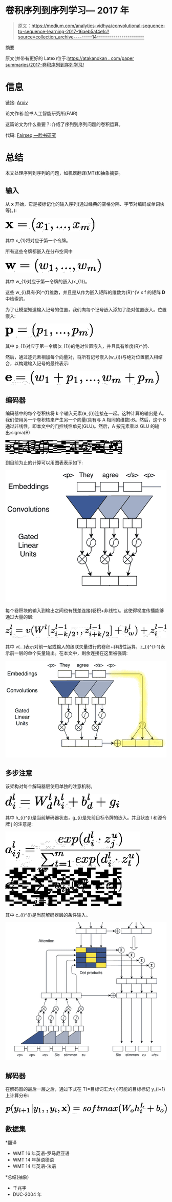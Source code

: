 # 卷积序列到序列学习— 2017 年

> 原文：<https://medium.com/analytics-vidhya/convolutional-sequence-to-sequence-learning-2017-16aeb5af4e1c?source=collection_archive---------14----------------------->

摘要

原文(并带有更好的 Latex)位于:[https://atakanokan . com/paper summaries/2017-卷积序列到序列学习/](https://atakanokan.com/papersummaries/2017-convolutional-sequence-to-sequence-learning/)

# 信息

链接: [Arxiv](https://arxiv.org/abs/1705.03122)

论文作者:脸书人工智能研究所(FAIR)

这篇论文为什么重要？:介绍了序列到序列问题的卷积运算。

代码: [Fairseq —脸书研究](https://github.com/facebookresearch/fairseq)

# **总结**

本文处理序列到序列的问题，如机器翻译(MT)和抽象摘要。

## **输入**

从 **x** 开始，它是被标记化的输入序列(通过经典的空格分隔、字节对编码或单词块等)。):

![](img/66b36c3515288e80b0364224f71022b9.png)

其中 x_{1}将对应于第一个令牌。

所有这些令牌都嵌入在分布空间中

![](img/4cd2ace8bdf92a71ec3e26df7c54e1ba.png)

其中 w_{1}对应于第一令牌的嵌入(x_{1})。

这些 w_{i}具有{R}^{f}维数，并且是从作为嵌入矩阵的维数为{R}^{V x f 的矩阵 **D** 中检索的。

为了让模型知道输入记号的位置，我们向每个记号嵌入添加了绝对位置嵌入。位置嵌入:

![](img/3207d0273a12b5743870c47320845c9e.png)

其中 p_{1}对应于第一令牌(x_{1})的绝对位置嵌入，并且具有维度{R}^{f}.

然后，通过逐元素相加每个向量对，将所有记号嵌入(w_{i})与绝对位置嵌入相结合，以构建输入记号的最终表示:

![](img/48e222c0d0a36a4a177b37a5fa1a2cb8.png)

## **编码器**

编码器中的每个卷积核将 k 个输入元素(e_{i})连接在一起。这种计算的输出是 A。我们使用另一个卷积核来产生另一个向量(具有与 A 相同的维数):B。然后，这个 B 通过非线性，即本文中的门控线性单元(GLU)。然后，A 按元素乘以 GLU 的输出:sigma(B)

![](img/1b8b1a64decea7fc09a7f290f4fcb14f.png)

到目前为止的计算可以用图表表示如下:

![](img/fea09062b85ee5f6e630b8a57dc82ebc.png)

每个卷积块的输入到输出之间也有残差连接(卷积+非线性)。这使得梯度传播能够通过大量的层:

![](img/c9bd4fd8ca074a9937b9cd1b9b9478fd.png)

其中 v(…)表示对前一层或输入的级联矢量进行的卷积+非线性运算，z_{i}^{l-1}表示前一层的单个矢量输出。在本文中，剩余连接在这里被强调:

![](img/150ebf8ece2810ef553cad1e69938923.png)

## **多步注意**

该架构对每个解码器层使用单独的注意机制。

![](img/aea2835f88548b045d946b589696d287.png)

其中 h_{i}^{l}是当前解码器状态，g_{i}是先前目标令牌的嵌入。并且状态 I 和源令牌 j 的注意是:

![](img/29388fbdc811f47b6f5f32bb0027cea5.png)![](img/e2f4e62aa7e496847a1b7db436284d34.png)

其中 c_{i}^{l}是当前解码器层的条件输入。

![](img/06486f65c440cbacf6b5e28bef8c8b45.png)

## **解码器**

在解码器的最后一层之后，通过下式在 T(=目标词汇大小)可能的目标标记 y_{i+1}上计算分布:

![](img/09d1d6bd6a80ab6cae59adc24cf952dd.png)

## **数据集**

*翻译

*   WMT 16 年英语-罗马尼亚语
*   WMT 14 年英语德语
*   WMT 14 年英语-法语

*总结(抽象)

*   千兆字
*   DUC-2004 年